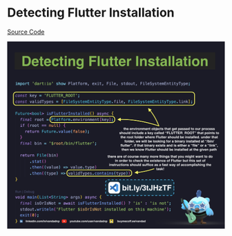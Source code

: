 # Detecting Flutter Installation

[Source Code](../source/detecting-flutter-installation.dart)

![](../images/detecting-flutter-installation.jpg)
